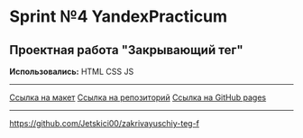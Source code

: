 # Sprint №4 YandexPracticum
## Проектная работа "Закрывающий тег"

**Использовались:** HTML CSS JS
____
[Ссылка на макет](https://clck.ru/36Xkon)
[Ссылка на репозиторий](https://github.com/Jetskici00/zakrivayuschiy-teg-f)
[Ссылка на GitHub pages](https://jetskici00.github.io/zakrivayuschiy-teg-f/)
____
https://github.com/Jetskici00/zakrivayuschiy-teg-f
